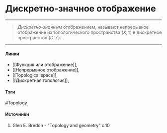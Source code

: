 # Дискретно-значное отображение
***
>*Дискретно-значным* отображением, называют непрерывное отображение из  топологического пространства $(X,\tau)$ в дискретное пространство $(D,\tau')$.
***
#### Линки
- [[Функция или отображение]],
- [[Непрерывное отображение]],
- [[Topological space]],
- [[Дискретная топология]],
#### Тэги
 #Topology 
#### Источники
1. Glen E. Bredon - "Topology and geometry" c.10